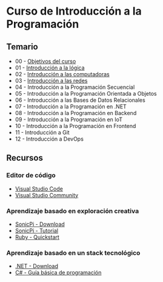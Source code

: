 # Curso de Introducción a la Programación

## Temario

   * 00 - [Objetivos del curso](curso/00-Introducci%C3%B3n%20a%20la%20programaci%C3%B3n.pptx)
   * 01 - [Introducción a la lógica](curso/01-Introducci%C3%B3n%20a%20la%20l%C3%B3gica.pptx)
   * 02 - [Introducción a las computadoras](curso/02-Introducci%C3%B3n%20a%20las%20computadoras.pptx)
   * 03 - [Introducción a las redes](curso/03-Introducci%C3%B3n%20a%20las%20redes.pptx)
   * 04 - Introducción a la Programación Secuencial
   * 05 - Introducción a la Programación Orientada a Objetos
   * 06 - Introducción a las Bases de Datos Relacionales
   * 07 - Introducción a la Programación en .NET
   * 08 - Introducción a la Programación en Backend
   * 09 - Introducción a la Programación en IoT
   * 10 - Introducción a la Programación en Frontend
   * 11 - Introducción a Git
   * 12 - Introducción a DevOps

## Recursos

   ### Editor de código
   * [Visual Studio Code](https://code.visualstudio.com/download)
   * [Visual Studio Community](https://visualstudio.microsoft.com/es/vs/community/)

   ### Aprendizaje basado en exploración creativa

   * [SonicPi - Download](https://sonic-pi.net/)
   * [SonicPi - Tutorial](https://sonic-pi.net/tutorial.html)
   * [Ruby - Quickstart](https://www.ruby-lang.org/es/documentation/quickstart/)

   ### Aprendizaje basado en un stack tecnológico
   * [.NET - Download](https://dotnet.microsoft.com/en-us/download)
   * [C# - Guía básica de programación](curso/CSharp%20-%20Gu%C3%ADa%20b%C3%A1sica%20de%20programaci%C3%B3n.pdf)

   